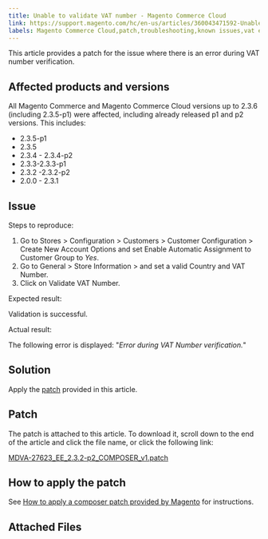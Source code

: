 ```yaml
---
title: Unable to validate VAT number - Magento Commerce Cloud
link: https://support.magento.com/hc/en-us/articles/360043471592-Unable-to-validate-VAT-number-Magento-Commerce-Cloud
labels: Magento Commerce Cloud,patch,troubleshooting,known issues,vat error,2.3.x
---
```


This article provides a patch for the issue where there is an error during VAT number verification.

## Affected products and versions

All Magento Commerce and Magento Commerce Cloud versions up to 2.3.6 (including 2.3.5-p1) were affected, including already released p1 and p2 versions. This includes:

* 2.3.5-p1
* 2.3.5
* 2.3.4 - 2.3.4-p2
* 2.3.3-2.3.3-p1
* 2.3.2 -2.3.2-p2
* 2.0.0 - 2.3.1

## Issue

Steps to reproduce:

1. Go to Stores > Configuration > Customers > Customer Configuration > Create New Account Options and set Enable Automatic Assignment to Customer Group to _Yes_. 
1. Go to General > Store Information > and set a valid Country and VAT Number.
1. Click on Validate VAT Number.

Expected result:

Validation is successful.

Actual result:

The following error is displayed: "_Error during VAT Number verification._"

## Solution

Apply the [patch](https://support.magento.com/hc/en-us/article_attachments/360058272591/MDVA-27623_EE_2.3.2-p2_COMPOSER_v1.patch) provided in this article.

## Patch

The patch is attached to this article. To download it, scroll down to the end of the article and click the file name, or click the following link:

[MDVA-27623\_EE\_2.3.2-p2\_COMPOSER\_v1.patch](https://support.magento.com/hc/en-us/article_attachments/360058272591/MDVA-27623_EE_2.3.2-p2_COMPOSER_v1.patch)

## How to apply the patch

See [How to apply a composer patch provided by Magento](https://support.magento.com/hc/en-us/articles/360028367731) for instructions.

## Attached Files